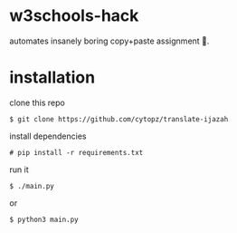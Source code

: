 # w3schools-hack
automates insanely boring copy+paste assignment :slightly_smiling_face:.

# installation
clone this repo
```
$ git clone https://github.com/cytopz/translate-ijazah
```

install dependencies
```
# pip install -r requirements.txt
```

run it
```
$ ./main.py
```

or 
```
$ python3 main.py
```
